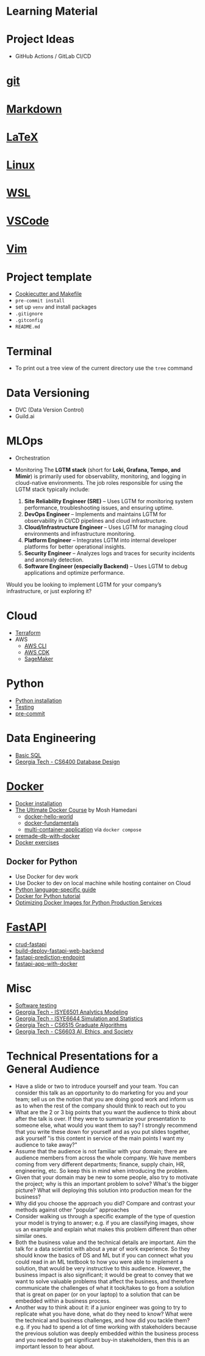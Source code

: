 Learning Material
=================

# Project Ideas

* GitHub Actions / GitLab CI/CD

# [git](src/git/README.md)

# [Markdown](src/markdown/README.md)

# [LaTeX](src/latex/README.md)

# [Linux](src/linux/README.md)

# [WSL](src/wsl/README.md)

# [VSCode](src/vscode/README.md)

# [Vim](src/vim/README.md)

# Project template

* [Cookiecutter and Makefile](https://www.ianwootten.co.uk/2021/01/07/bootstrapping-python-projects-with-cookiecutter-and-makefiles/)
* `pre-commit install`
* set up `venv` and install packages
* `.gitignore`
* `.gitconfig`
* `README.md`

# Terminal

* To print out a tree view of the current directory use the `tree` command

# Data Versioning

* DVC (Data Version Control)
* Guild.ai

# MLOps

* Orchestration
* Monitoring
  The **LGTM stack** (short for **Loki, Grafana, Tempo, and Mimir**) is primarily used for observability, monitoring, and logging in cloud-native environments. The job roles responsible for using the LGTM stack typically include:

  1. **Site Reliability Engineer (SRE)** – Uses LGTM for monitoring system performance, troubleshooting issues, and ensuring uptime.
  2. **DevOps Engineer** – Implements and maintains LGTM for observability in CI/CD pipelines and cloud infrastructure.
  3. **Cloud/Infrastructure Engineer** – Uses LGTM for managing cloud environments and infrastructure monitoring.
  4. **Platform Engineer** – Integrates LGTM into internal developer platforms for better operational insights.
  5. **Security Engineer** – Analyzes logs and traces for security incidents and anomaly detection.
  6. **Software Engineer (especially Backend)** – Uses LGTM to debug applications and optimize performance.

Would you be looking to implement LGTM for your company’s infrastructure, or just exploring it?

# Cloud

* [Terraform](src/terraform/README.md)
* AWS
  * [AWS CLI](src/aws/aws_cli/README.md)
  * [AWS CDK](src/aws/cdk/README.md)
  * [SageMaker](src/aws/sagemaker/README.md)

# Python

* [Python installation](src/python/README.md)
* [Testing](src/python/testing/README.md)
* [pre-commit](src/python/pre-commit/README.md)

# Data Engineering

* [Basic SQL](https://github.com/francisco-camargo/learn-sql)
* [Georgia Tech - CS6400 Database Design](https://github.com/francisco-camargo/cs6400-database-design-tradeplaza)

# [Docker](src/docker/README.md)

* [Docker installation](https://github.com/francisco-camargo/dev-workflow/blob/main/src/docker/README.md)
* [The Ultimate Docker Course](https://codewithmosh.com/p/the-ultimate-docker-course) by Mosh Hamedani
  * [docker-hello-world](https://github.com/francisco-camargo/docker-hello-world.git)
  * [docker-fundamentals](https://github.com/francisco-camargo/docker-fundamentals)
  * [multi-container-application](https://github.com/francisco-camargo/vidly) via `docker compose`
* [premade-db-with-docker](https://github.com/francisco-camargo/sample-db-with-docker)
* [Docker exercises](https://github.com/bregman-arie/devops-exercises/blob/master/topics/containers/README.md)

## Docker for Python

* Use Docker for dev work
* Use Docker to dev on local machine while hosting container on Cloud
* [Python language-specific guide](https://docs.docker.com/guides/python/)
* [Docker for Python tutorial](https://github.com/patrickloeber/python-docker-tutorial.git)
* [Optimizing Docker Images for Python Production Services](https://martynassubonis.substack.com/p/optimizing-docker-images-for-python)

# [FastAPI](src/fastapi/README.md)

* [crud-fastapi](https://github.com/francisco-camargo/crud-fastapi)
* [build-deploy-fastapi-web-backend](https://github.com/francisco-camargo/build-deploy-fastapi-web-backend)
* [fastapi-prediction-endpoint](https://github.com/francisco-camargo/fastapi-prediction-endpoint)
* [fastapi-app-with-docker](https://github.com/francisco-camargo/fastapi-app-with-docker)

# Misc

* [Software testing](src/testing/README.md)
* [Georgia Tech - ISYE6501 Analytics Modeling](https://github.com/francisco-camargo/isye6501-analyticsmodeling)
* [Georgia Tech - ISYE6644 Simulation and Statistics](https://github.com/francisco-camargo/isye6644-simulation)
* [Georgia Tech - CS6515 Graduate Algorithms](https://github.com/francisco-camargo/cs6515-intro-grad-algo)
* [Georgia Tech - CS6603 AI, Ethics, and Society](https://github.com/francisco-camargo/cs6603-ai-ethics-society)

# Technical Presentations for a General Audience

* Have a slide or two to introduce yourself and your team. You can consider this talk as an opportunity to do marketing for you and your team; sell us on the notion that you are doing good work and inform us as to when the rest of the company should think to reach out to you
* What are the 2 or 3 big points that you want the audience to think about after the talk is over. If they were to summarize your presentation to someone else, what would you want them to say? I strongly recommend that you write these down for yourself and as you put slides together, ask yourself "is this content in service of the main points I want my audience to take away?"
* Assume that the audience is not familiar with your domain; there are audience members from across the whole company. We have members coming from very different departments; finance, supply chain, HR, engineering, etc. So keep this in mind when introducing the problem.
* Given that your domain may be new to some people, also try to motivate the project; why is this an important problem to solve? What's the bigger picture? What will deploying this solution into production mean for the business?
* Why did you choose the approach you did? Compare and contrast your methods against other "popular" approaches
* Consider walking us through a specific example of the type of question your model is trying to answer; e.g. if you are classifying images, show us an example and explain what makes this problem different than other similar ones.
* Both the business value and the technical details are important. Aim the talk for a data scientist with about a year of work experience. So they should know the basics of DS and ML but if you can connect what you could read in an ML textbook to how you were able to implement a solution, that would be very instructive to this audience. However, the business impact is also significant; it would be great to convey that we want to solve valuable problems that affect the business, and therefore communicate the challenges of what it took/takes to go from a solution that is great on paper (or on your laptop) to a solution that can be embedded within a business process.
* Another way to think about it: if a junior engineer was going to try to replicate what you have done, what do they need to know? What were the technical and business challenges, and how did you tackle them? e.g. if you had to spend a lot of time working with stakeholders because the previous solution was deeply embedded within the business process and you needed to get significant buy-in stakeholders, then this is an important lesson to hear about.
